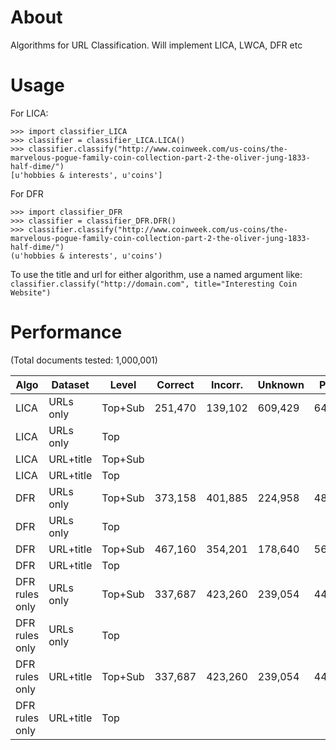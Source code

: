 # About
Algorithms for URL Classification. Will implement LICA, LWCA, DFR etc

# Usage

For LICA:

    >>> import classifier_LICA
    >>> classifier = classifier_LICA.LICA()
    >>> classifier.classify("http://www.coinweek.com/us-coins/the-marvelous-pogue-family-coin-collection-part-2-the-oliver-jung-1833-half-dime/")
    [u'hobbies & interests', u'coins']

For DFR

    >>> import classifier_DFR
    >>> classifier = classifier_DFR.DFR()
    >>> classifier.classify("http://www.coinweek.com/us-coins/the-marvelous-pogue-family-coin-collection-part-2-the-oliver-jung-1833-half-dime/")
    (u'hobbies & interests', u'coins')
	
To use the title and url for either algorithm, use a named argument like: `classifier.classify("http://domain.com", title="Interesting Coin Website")`

# Performance

(Total documents tested: 1,000,001)

| Algo           |  Dataset  | Level   | Correct | Incorr. | Unknown | Prec.  | Recall |
|----------------|-----------|---------|---------|---------|---------|--------|--------|
| LICA           | URLs only | Top+Sub | 251,470 | 139,102 | 609,429 | 64.385 | 39.057 |
| LICA           | URLs only | Top     |         |         |         |        |        |
| LICA           | URL+title | Top+Sub |         |         |         |        |        |
| LICA           | URL+title | Top     |         |         |         |        |        |
| DFR            | URLs only | Top+Sub | 373,158 | 401,885 | 224,958 | 48.147 | 77.504 |
| DFR            | URLs only | Top     |         |         |         |        |        |
| DFR            | URL+title | Top+Sub | 467,160 | 354,201 | 178,640 | 56.876 | 82.136 |
| DFR            | URL+title | Top     |         |         |         |        |        |
| DFR rules only | URLs only | Top+Sub | 337,687 | 423,260 | 239,054 | 44.377 | 76.095 |
| DFR rules only | URLs only | Top     |         |         |         |        |        |
| DFR rules only | URL+title | Top+Sub | 337,687 | 423,260 | 239,054 | 44.377 | 76.095 |
| DFR rules only | URL+title | Top     |         |         |         |        |        |
